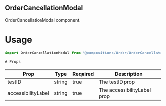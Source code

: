## OrderCancellationModal
OrderCancellationModal component.

# Usage
```js
import OrderCancellationModal from '@compositions/Order/OrderCancellationModal';

# Props
```
Prop                      | Type                  | Required                | Description
--------------------------|-----------------------|-------------------------|--------------------------
testID                    | string                | true                    | The testID prop
accessibilityLabel        | string                | true                    | The accessibilityLabel prop
